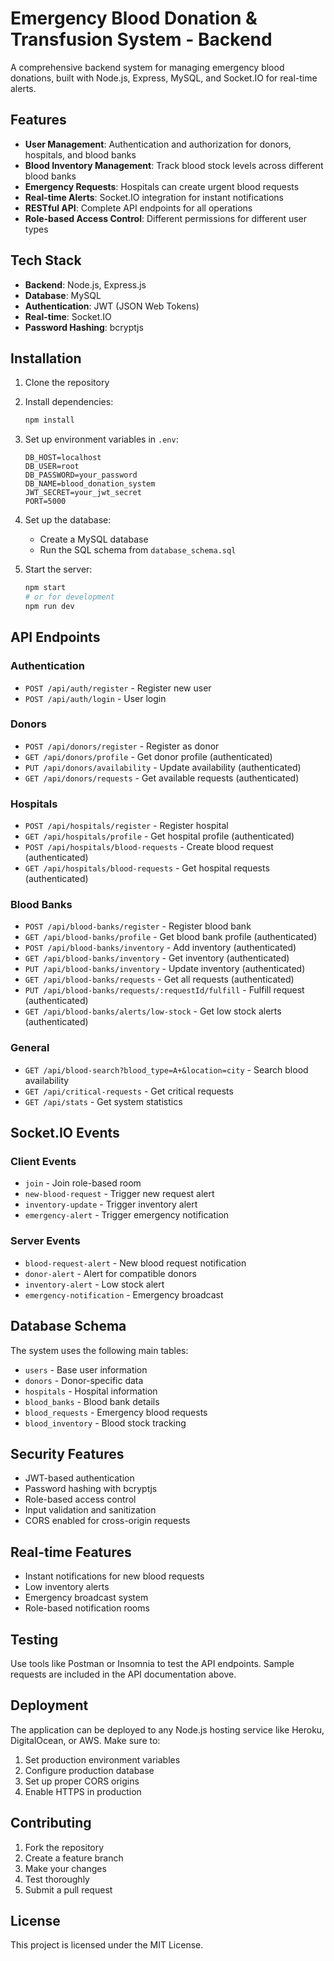 # Emergency Blood Donation & Transfusion System - Backend

A comprehensive backend system for managing emergency blood donations, built with Node.js, Express, MySQL, and Socket.IO for real-time alerts.

## Features

- **User Management**: Authentication and authorization for donors, hospitals, and blood banks
- **Blood Inventory Management**: Track blood stock levels across different blood banks
- **Emergency Requests**: Hospitals can create urgent blood requests
- **Real-time Alerts**: Socket.IO integration for instant notifications
- **RESTful API**: Complete API endpoints for all operations
- **Role-based Access Control**: Different permissions for different user types

## Tech Stack

- **Backend**: Node.js, Express.js
- **Database**: MySQL
- **Authentication**: JWT (JSON Web Tokens)
- **Real-time**: Socket.IO
- **Password Hashing**: bcryptjs

## Installation

1. Clone the repository
2. Install dependencies:
   ```bash
   npm install
   ```

3. Set up environment variables in `.env`:
   ```
   DB_HOST=localhost
   DB_USER=root
   DB_PASSWORD=your_password
   DB_NAME=blood_donation_system
   JWT_SECRET=your_jwt_secret
   PORT=5000
   ```

4. Set up the database:
   - Create a MySQL database
   - Run the SQL schema from `database_schema.sql`

5. Start the server:
   ```bash
   npm start
   # or for development
   npm run dev
   ```

## API Endpoints

### Authentication
- `POST /api/auth/register` - Register new user
- `POST /api/auth/login` - User login

### Donors
- `POST /api/donors/register` - Register as donor
- `GET /api/donors/profile` - Get donor profile (authenticated)
- `PUT /api/donors/availability` - Update availability (authenticated)
- `GET /api/donors/requests` - Get available requests (authenticated)

### Hospitals
- `POST /api/hospitals/register` - Register hospital
- `GET /api/hospitals/profile` - Get hospital profile (authenticated)
- `POST /api/hospitals/blood-requests` - Create blood request (authenticated)
- `GET /api/hospitals/blood-requests` - Get hospital requests (authenticated)

### Blood Banks
- `POST /api/blood-banks/register` - Register blood bank
- `GET /api/blood-banks/profile` - Get blood bank profile (authenticated)
- `POST /api/blood-banks/inventory` - Add inventory (authenticated)
- `GET /api/blood-banks/inventory` - Get inventory (authenticated)
- `PUT /api/blood-banks/inventory` - Update inventory (authenticated)
- `GET /api/blood-banks/requests` - Get all requests (authenticated)
- `PUT /api/blood-banks/requests/:requestId/fulfill` - Fulfill request (authenticated)
- `GET /api/blood-banks/alerts/low-stock` - Get low stock alerts (authenticated)

### General
- `GET /api/blood-search?blood_type=A+&location=city` - Search blood availability
- `GET /api/critical-requests` - Get critical requests
- `GET /api/stats` - Get system statistics

## Socket.IO Events

### Client Events
- `join` - Join role-based room
- `new-blood-request` - Trigger new request alert
- `inventory-update` - Trigger inventory alert
- `emergency-alert` - Trigger emergency notification

### Server Events
- `blood-request-alert` - New blood request notification
- `donor-alert` - Alert for compatible donors
- `inventory-alert` - Low stock alert
- `emergency-notification` - Emergency broadcast

## Database Schema

The system uses the following main tables:
- `users` - Base user information
- `donors` - Donor-specific data
- `hospitals` - Hospital information
- `blood_banks` - Blood bank details
- `blood_requests` - Emergency blood requests
- `blood_inventory` - Blood stock tracking

## Security Features

- JWT-based authentication
- Password hashing with bcryptjs
- Role-based access control
- Input validation and sanitization
- CORS enabled for cross-origin requests

## Real-time Features

- Instant notifications for new blood requests
- Low inventory alerts
- Emergency broadcast system
- Role-based notification rooms

## Testing

Use tools like Postman or Insomnia to test the API endpoints. Sample requests are included in the API documentation above.

## Deployment

The application can be deployed to any Node.js hosting service like Heroku, DigitalOcean, or AWS. Make sure to:
1. Set production environment variables
2. Configure production database
3. Set up proper CORS origins
4. Enable HTTPS in production

## Contributing

1. Fork the repository
2. Create a feature branch
3. Make your changes
4. Test thoroughly
5. Submit a pull request

## License

This project is licensed under the MIT License.
